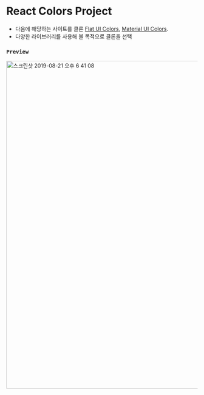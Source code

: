 # React Colors Project

- 다음에 해당하는 사이트를 클론 [Flat UI Colors](https://flatuicolors.com/), [Material UI Colors](http://materialuicolors.co/?utm_source=launchers).
- 다양한 라이브러리를 사용해 볼 목적으로 클론을 선택

### `Preview`
<img width="863" alt="스크린샷 2019-08-21 오후 6 41 08" src="https://user-images.githubusercontent.com/43393426/63421340-64880700-c443-11e9-85ab-b653705bee7b.png">
